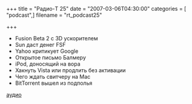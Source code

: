 +++
title = "Радио-T 25"
date = "2007-03-06T04:30:00"
categories = [ "podcast",]
filename = "rt_podcast25"

+++

- Fusion Beta 2 c 3D ускорителем
- Sun даст денег FSF
- Yahoo критикует Google
- Открытое письмо Балмеру
- iPod, доносящий на вора
- Хакнуть Vista или продлить без активации
- Чего ждать свитчеру на Mac
- BitTorrent вышел из подполья

[аудио](https://cdn.radio-t.com/rt_podcast25.mp3)
<audio src="https://cdn.radio-t.com/rt_podcast25.mp3" preload="none"></audio>
